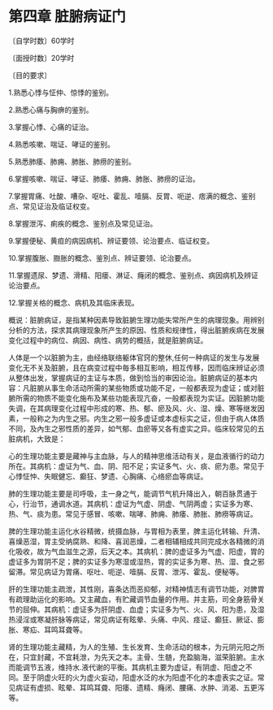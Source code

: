 # 第四章 脏腑病证门

〔自学时数〕60学时

〔面授时数〕20学时

〔目的要求〕

1.熟悉心悸与怔仲、惊悸的鉴别。

2.熟悉心痛与胸痹的鉴别。

3.掌握心悸、心痛的证治。

4.熟悉咳嗽、喘证、哮证的鉴别。

5.熟悉肺痿、肺痈、肺胀、肺痨的鉴别。

6.掌握咳嗽、喘证、哮证、肺痿、肺痈、肺胀、肺痨的证治。

7.掌握胃痛、吐酸、嘈杂、呕吐、霍乱、噎膈、反胃、呃逆、痞满的概念、鉴别点、常见证治及临证权变。

8.掌握泄泻、痢疾的概念、鉴别点及常见证治。

9.掌握便秘、黄疸的病因病机、辨证要领、论治要点、临证权变。

10.掌握腹胀、臌胀的概念、鉴別点、辨证要领、论治要点。

11.掌握遗尿、梦遗、滑精、阳瘘、淋证、癃闭的概念、鉴别点、病因病机及辨证论治要点。

12.掌握关格的概念、病机及其临床表现。

概说：脏腑病证，是指某种因素导致脏腑生理功能失常所产生的病理现象。用辨别分析的方法，探求其病理现象所产生的原因、性质和规律性，得出脏腑疾病在发展变化过程中的病位、病因、病性、病势的概括，就是脏腑病证。

人体是一个以脏腑为主，由经络联络躯体官窍的整休,任何一种病证的发生与发展变化无不关及脏腑，且在病变过程中毎多相互影响，相互传移，因而临床辨证必须从整体出发，掌握病证的主证与本质，做到恰当的审因论治。脏腑病证的基本内容：凡脏腑从事生命活动所需的某些物质或功能不足，一般都表现为虚证；或对脏腑所需的物质不能变化施布及某些功能表现亢奋，一般都表现为实证。因脏腑功能失调，在其病理变化过程中形成的寒、热、郁、瘀及风、火、湿、燥、寒等继发因素，一般称之为内生之邪。内生之邪一般多虚证或本虚标实之证，但由于病人体质不同，及內生之邪性质的差异，如气郁、血瘀等又各有虚实之异。临床较常见的五脏病机，大致是：

心的生理功能主要是藏神与主血脉，与人的精神思维活动有关，是血液循行的动力所在。其病机：虚证为气、血、阴、阳不足；实证多气、火、痰、瘀为患。常见于心悸怔忡、失眠健忘、癫狂、梦遗、心胸痛、心络瘀血等病证。

肺的生理功能主要是司呼吸，主一身之气，能调节气机升降出入，朝百脉贯通于心，行治节，通调水道。其病机：虚证为气虚、阴虚、气阴两虚；实证多为寒、热、气、痰为患。常见于感冒、咳嗽、喘哮、肺痈、肺痿、肺胀、肺痨等病证。

脾的生理功能主运化水谷精微，统摄血脉，与胃相为表里，脾主运化转输、升清、喜燥恶湿，胃主受纳腐熟、和降、喜润恶燥，二者相辅相成共同完成水各精微的消化吸收，故为气血滋生之源，后天之本。其病机：脾的虚证多为气虚、阳虚，胃的虚证多为胃阴不足；脾的实证多为寒湿或湿热，胃的实证多为寒、热、湿、食之邪留滞。常见病证为胃痛、呕吐、呃逆、噎膈、反胃、泄泻、霍乱、便秘等。

肝的生理功能主疏泄，其性刚，喜条达而恶抑郁，对精神情志有调节功能，对脾胃有疏理助运化的影响。又主藏血，有贮藏调节血量的作用。并主筋，司全身筋骨关节的屈伸。其病机：虚证多为肝阴虚、血虚；实证多为气、火、风、阳为患，及湿热浸淫或寒凝肝脉等病证，常见病证有眩晕、头痛、中风、痉证、癫狂、厥证、膨胀、寒疝、耳鸣耳聋等。

肾的生理功能主藏精，为人的生殖、生长发育、生命活动的根本，为元阴元阳之所在，只宜封藏，不宜耗泄，为先天之本。主骨、生髄，充盈脑海，滋荣脏腑。主水而能调节五液，维持水.液代谢的平衡。其病机主要为虚证，有阴虚、阳虚之不同。至于阴虚火旺的火为虚火妄动，阳虚水泛的水为阳虚不化的本虚表实之证。常见病证有虚损、眩晕、耳鸣耳聋、阳痿、遗精、癃闭、腰痛、水肿、消渴、五更泻等。
